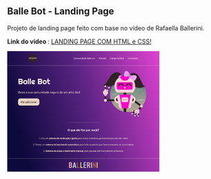 <h2>Balle Bot - Landing Page</h2>

<p>Projeto de landing page feito com base no vídeo de Rafaella Ballerini.</p>

<p> <strong>Link do vídeo </strong>: <a href="https://www.youtube.com/watch?v=llF6vD-RljE"> LANDING PAGE COM HTML e CSS! </a> </p>

<img src="img/landing-page.png" alt="Balle Bot - Bot do Discord" width="70%">